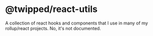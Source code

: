 @twipped/react-utils
===

A collection of react hooks and components that I use in many of my rollup/react projects. No, it's not documented.
